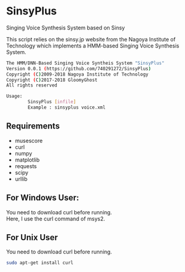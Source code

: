 # SinsyPlus
Singing Voice Synthesis System based on Sinsy

This script relies on the sinsy.jp website from the Nagoya Institute of Technology which implements a HMM-based Singing Voice Synthesis System.

```bash
The HMM/DNN-Based Singing Voice Syntheis System "SinsyPlus"
Version 0.0.1 (https://github.com/740291272/SinsyPlus)
Copyright (C)2009-2018 Nagoya Institute of Technology
Copyright (C)2017-2018 GloomyGhost
All rights reserved

Usage:
        SinsyPlus [infile]
        Example : sinsyplus voice.xml

```

## Requirements
- musescore
- curl
- numpy
- matplotlib
- requests
- scipy	
- urllib

## For Windows User:
You need to download curl before running.<br>
Here, I use the curl command of msys2.

## For Unix User 
You need to download curl before running.
```bash
sudo apt-get install curl
```